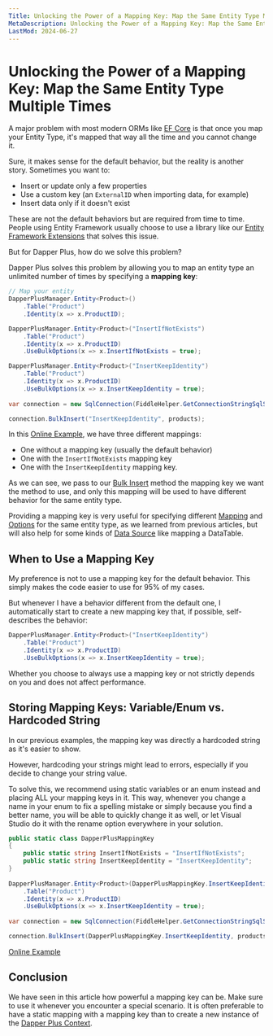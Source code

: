 ```yaml
---
Title: Unlocking the Power of a Mapping Key: Map the Same Entity Type Multiple Time 
MetaDescription: Unlocking the Power of a Mapping Key: Map the Same Entity Type Multiple Time 
LastMod: 2024-06-27
---
```


# Unlocking the Power of a Mapping Key: Map the Same Entity Type Multiple Times

A major problem with most modern ORMs like [EF Core](https://www.learnentityframeworkcore.com/) is that once you map your Entity Type, it's mapped that way all the time and you cannot change it.

Sure, it makes sense for the default behavior, but the reality is another story. Sometimes you want to:
- Insert or update only a few properties
- Use a custom key (an `ExternalID` when importing data, for example)
- Insert data only if it doesn't exist

These are not the default behaviors but are required from time to time. People using Entity Framework usually choose to use a library like our [Entity Framework Extensions](https://entityframework-extensions.net/) that solves this issue.

But for Dapper Plus, how do we solve this problem?

Dapper Plus solves this problem by allowing you to map an entity type an unlimited number of times by specifying a **mapping key**:

```csharp
// Map your entity
DapperPlusManager.Entity<Product>()
	.Table("Product")
	.Identity(x => x.ProductID);

DapperPlusManager.Entity<Product>("InsertIfNotExists")
	.Table("Product")
	.Identity(x => x.ProductID)
	.UseBulkOptions(x => x.InsertIfNotExists = true);

DapperPlusManager.Entity<Product>("InsertKeepIdentity")
	.Table("Product")
	.Identity(x => x.ProductID)
	.UseBulkOptions(x => x.InsertKeepIdentity = true);
	
var connection = new SqlConnection(FiddleHelper.GetConnectionStringSqlServer());

connection.BulkInsert("InsertKeepIdentity", products);
```

In this [Online Example](https://dotnetfiddle.net/LRl5nt), we have three different mappings:

- One without a mapping key (usually the default behavior)
- One with the `InsertIfNotExists` mapping key
- One with the `InsertKeepIdentity` mapping key.

As we can see, we pass to our [Bulk Insert](/bulk-insert) method the mapping key we want the method to use, and only this mapping will be used to have different behavior for the same entity type.

Providing a mapping key is very useful for specifying different [Mapping](/mapping) and [Options](/options) for the same entity type, as we learned from previous articles, but will also help for some kinds of [Data Source](/data-source) like mapping a DataTable.

## When to Use a Mapping Key

My preference is not to use a mapping key for the default behavior. This simply makes the code easier to use for 95% of my cases.

But whenever I have a behavior different from the default one, I automatically start to create a new mapping key that, if possible, self-describes the behavior:

```csharp
DapperPlusManager.Entity<Product>("InsertKeepIdentity")
	.Table("Product")
	.Identity(x => x.ProductID)
	.UseBulkOptions(x => x.InsertKeepIdentity = true);
```

Whether you choose to always use a mapping key or not strictly depends on you and does not affect performance.

## Storing Mapping Keys: Variable/Enum vs. Hardcoded String

In our previous examples, the mapping key was directly a hardcoded string as it's easier to show.

However, hardcoding your strings might lead to errors, especially if you decide to change your string value.

To solve this, we recommend using static variables or an enum instead and placing ALL your mapping keys in it. This way, whenever you change a name in your enum to fix a spelling mistake or simply because you find a better name, you will be able to quickly change it as well, or let Visual Studio do it with the rename option everywhere in your solution.

```csharp
public static class DapperPlusMappingKey
{
	public static string InsertIfNotExists = "InsertIfNotExists";
	public static string InsertKeepIdentity = "InsertKeepIdentity";		
}
	
DapperPlusManager.Entity<Product>(DapperPlusMappingKey.InsertKeepIdentity)
	.Table("Product")
	.Identity(x => x.ProductID)
	.UseBulkOptions(x => x.InsertKeepIdentity = true);
	
var connection = new SqlConnection(FiddleHelper.GetConnectionStringSqlServer());

connection.BulkInsert(DapperPlusMappingKey.InsertKeepIdentity, products);
```

[Online Example](https://dotnetfiddle.net/hMOZO1)

## Conclusion

We have seen in this article how powerful a mapping key can be. Make sure to use it whenever you encounter a special scenario. It is often preferable to have a static mapping with a mapping key than to create a new instance of the [Dapper Plus Context](dapper-plus-context).